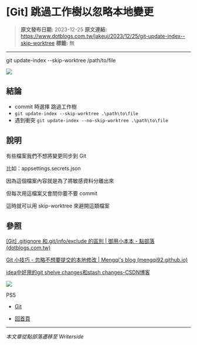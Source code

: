 # [Git] 跳過工作樹以忽略本地變更

> **原文發布日期:** 2023-12-25
> **原文連結:** https://www.dotblogs.com.tw/jakeuj/2023/12/25/git-update-index--skip-worktree
> **標籤:** 無

---

git update-index --skip-worktree /path/to/file

![](https://dotblogsfile.blob.core.windows.net/user/小小朱/446535fc-9ec2-42a3-b435-211905200e00/1703495445.png.png)

## 結論

* commit 時選擇 跳過工作樹
* `git update-index --skip-worktree .\path\to\file`
* 遇到衝突 `git update-index --no-skip-worktree .\path\to\file`

## 說明

有些檔案我們不想將變更同步到 Git

比如：appsettings.secrets.json

因為這個檔案內容就是為了將敏感資料分離出來

但每次用這檔案又會問你要不要 commit

這時就可以用 skip-worktree 來避開這類檔案

## 參照

[[Git] .gitignore 和.git/info/exclude 的區別 | 御用小本本 - 點部落 (dotblogs.com.tw)](https://www.dotblogs.com.tw/jakeuj/2023/12/25/git-exclude)

[Git 小技巧 - 忽略不想要提交的本地修改 | Mengqi's blog (mengqi92.github.io)](https://mengqi92.github.io/2020/07/17/hide-files-from-git/)

[idea中好用的git shelve changes和stash changes-CSDN博客](https://blog.csdn.net/eclipse1024/article/details/116352777)

![](https://card.psnprofiles.com/1/jakeuj.png)

PS5

* [Git](/jakeuj/Tags?qq=Git)

* [回首頁](/jakeuj)

---

*本文章從點部落遷移至 Writerside*
